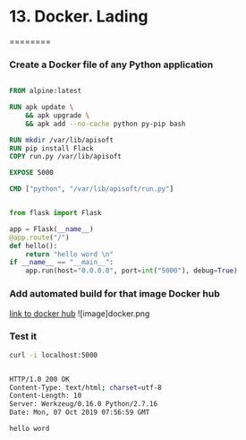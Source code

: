 # 13. Docker. Lading
========

### Create a Docker file of any Python application

```Dockerfile

FROM alpine:latest

RUN apk update \
    && apk upgrade \
    && apk add --no-cache python py-pip bash

RUN mkdir /var/lib/apisoft
RUN pip install Flack
COPY run.py /var/lib/apisoft

EXPOSE 5000

CMD ["python", "/var/lib/apisoft/run.py"]


```


```python

from flask import Flask

app = Flask(__name__)
@app.route("/")
def hello():
    return "hello word \n"
if __name__ == "__main__":
    app.run(host="0.0.0.0", port=int("5000"), debug=True)

```


### Add automated build for that image Docker hub

[link to docker hub](https://cloud.docker.com/repository/docker/pankrys/api/builds)
![image]docker.png

### Test it


```bash
curl -i localhost:5000


HTTP/1.0 200 OK
Content-Type: text/html; charset=utf-8
Content-Length: 10
Server: Werkzeug/0.16.0 Python/2.7.16
Date: Mon, 07 Oct 2019 07:56:59 GMT

hello word
```


